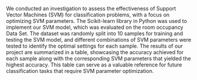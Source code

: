 We conducted an investigation to assess the effectiveness of Support Vector Machines (SVM) for classification problems, with a focus on optimizing SVM parameters. The Scikit-learn library in Python was used to implement our SVM model, which was evaluated on the room occupancy Data Set. The dataset was randomly split into 10 samples for training and testing the SVM model, and different combinations of SVM parameters were tested to identify the optimal settings for each sample. The results of our project are summarized in a table, showcasing the accuracy achieved for each sample along with the corresponding SVM parameters that yielded the highest accuracy. This table can serve as a valuable reference for future classification tasks that require SVM parameter optimization.
